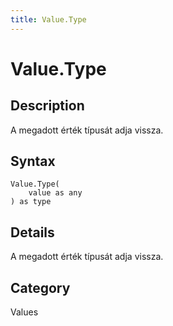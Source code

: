 ```yaml
---
title: Value.Type
---
```


# Value.Type


## Description

A megadott érték típusát adja vissza.


## Syntax

```powerquery
Value.Type(
    value as any
) as type
```


## Details

A megadott érték típusát adja vissza.



## Category
Values
